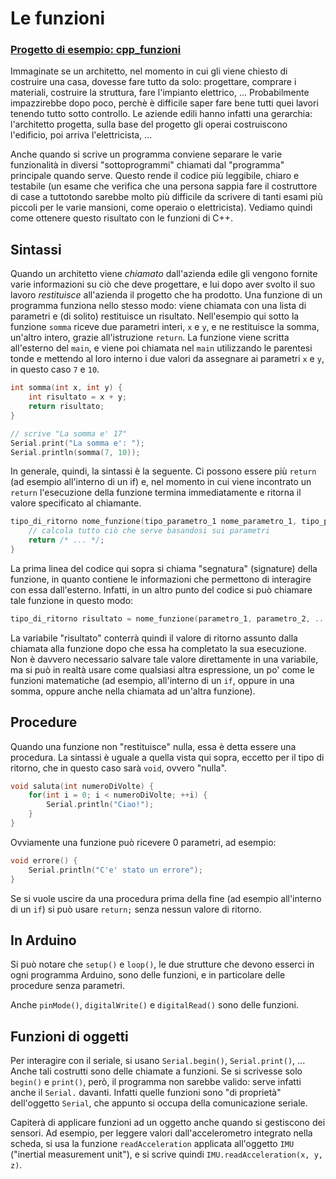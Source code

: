 # Le funzioni

### [Progetto di esempio: cpp_funzioni](./cpp_funzioni.ino)

Immaginate se un architetto, nel momento in cui gli viene chiesto di costruire una casa, dovesse fare tutto da solo: progettare, comprare i materiali, costruire la struttura, fare l'impianto elettrico, ... Probabilmente impazzirebbe dopo poco, perchè è difficile saper fare bene tutti quei lavori tenendo tutto sotto controllo. Le aziende edili hanno infatti una gerarchia: l'architetto progetta, sulla base del progetto gli operai costruiscono l'edificio, poi arriva l'elettricista, ...

Anche quando si scrive un programma conviene separare le varie funzionalità in diversi "sottoprogrammi" chiamati dal "programma" principale quando serve. Questo rende il codice più leggibile, chiaro e testabile (un esame che verifica che una persona sappia fare il costruttore di case a tuttotondo sarebbe molto più difficile da scrivere di tanti esami più piccoli per le varie mansioni, come operaio o elettricista). Vediamo quindi come ottenere questo risultato con le funzioni di C++.


## Sintassi

Quando un architetto viene *chiamato* dall'azienda edile gli vengono fornite varie informazioni su ciò che deve progettare, e lui dopo aver svolto il suo lavoro *restituisce* all'azienda il progetto che ha prodotto. Una funzione di un programma funziona nello stesso modo: viene chiamata con una lista di parametri e (di solito) restituisce un risultato. Nell'esempio qui sotto la funzione `somma` riceve due parametri interi, `x` e `y`, e ne restituisce la somma, un'altro intero, grazie all'istruzione `return`. La funzione viene scritta all'esterno del `main`, e viene poi chiamata nel `main` utilizzando le parentesi tonde e mettendo al loro interno i due valori da assegnare ai parametri `x` e `y`, in questo caso `7` e `10`.

```cpp
int somma(int x, int y) {
	int risultato = x + y;
	return risultato;
}

// scrive "La somma e' 17"
Serial.print("La somma e': ");
Serial.println(somma(7, 10));
```

In generale, quindi, la sintassi è la seguente. Ci possono essere più `return` (ad esempio all'interno di un if) e, nel momento in cui viene incontrato un `return` l'esecuzione della funzione termina immediatamente e ritorna il valore specificato al chiamante.

```cpp
tipo_di_ritorno nome_funzione(tipo_parametro_1 nome_parametro_1, tipo_parametro_2 nome_parametro_2, ...) {
	// calcola tutto ciò che serve basandosi sui parametri
	return /* ... */;
}
```

La prima linea del codice qui sopra si chiama "segnatura" (signature) della funzione, in quanto contiene le informazioni che permettono di interagire con essa dall'esterno. Infatti, in un altro punto del codice si può chiamare tale funzione in questo modo:

```cpp
tipo_di_ritorno risultato = nome_funzione(parametro_1, parametro_2, ...);
```

La variabile "risultato" conterrà quindi il valore di ritorno assunto dalla chiamata alla funzione dopo che essa ha completato la sua esecuzione. Non è davvero necessario salvare tale valore direttamente in una variabile, ma si può in realtà usare come qualsiasi altra espressione, un po' come le funzioni matematiche (ad esempio, all'interno di un `if`, oppure in una somma, oppure anche nella chiamata ad un'altra funzione).


## Procedure

Quando una funzione non "restituisce" nulla, essa è detta essere una procedura. La sintassi è uguale a quella vista qui sopra, eccetto per il tipo di ritorno, che in questo caso sarà `void`, ovvero "nulla". 

```cpp
void saluta(int numeroDiVolte) {
	for(int i = 0; i < numeroDiVolte; ++i) {
		Serial.println("Ciao!");
	}
}
```

Ovviamente una funzione può ricevere 0 parametri, ad esempio:

```cpp
void errore() {
	Serial.println("C'e' stato un errore");
}
```

Se si vuole uscire da una procedura prima della fine (ad esempio all'interno di un `if`) si può usare `return;` senza nessun valore di ritorno.


## In Arduino

Si può notare che `setup()` e `loop()`, le due strutture che devono esserci in ogni programma Arduino, sono delle funzioni, e in particolare delle procedure senza parametri.

Anche `pinMode()`, `digitalWrite()` e `digitalRead()` sono delle funzioni.


## Funzioni di oggetti

Per interagire con il seriale, si usano `Serial.begin()`, `Serial.print()`, ... Anche tali costrutti sono delle chiamate a funzioni. Se si scrivesse solo `begin()` e `print()`, però, il programma non sarebbe valido: serve infatti anche il `Serial.` davanti. Infatti quelle funzioni sono "di proprietà" dell'oggetto `Serial`, che appunto si occupa della comunicazione seriale.

Capiterà di applicare funzioni ad un oggetto anche quando si gestiscono dei sensori. Ad esempio, per leggere valori dall'accelerometro integrato nella scheda, si usa la funzione `readAcceleration` applicata all'oggetto `IMU` ("inertial measurement unit"), e si scrive quindi `IMU.readAcceleration(x, y, z)`.
